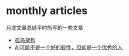 # monthly articles

月度文章总结平时所写的一些文章

- [孤岛架构](./2023/孤岛架构.md)
- [AI可能不是一个好的软件，但却是一个优秀的人](./2023/AI可能不是一个好的软件，但却是一个优秀的人.md)